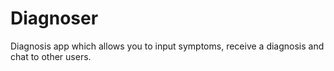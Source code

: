 # Diagnoser
Diagnosis app which allows you to input symptoms, receive a diagnosis and chat to other users.
